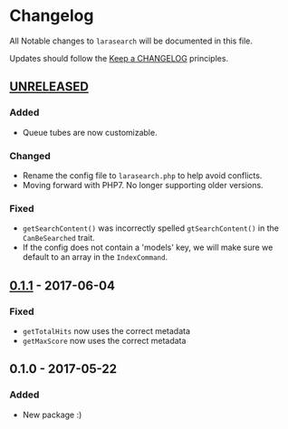 # Changelog

All Notable changes to `larasearch` will be documented in this file.

Updates should follow the [Keep a CHANGELOG](http://keepachangelog.com/) principles.

## [UNRELEASED]

### Added
- Queue tubes are now customizable.

### Changed
- Rename the config file to `larasearch.php` to help avoid conflicts.
- Moving forward with PHP7. No longer supporting older versions.

### Fixed
- `getSearchContent()` was incorrectly spelled `gtSearchContent()` in the `CanBeSearched` trait.
- If the config does not contain a 'models' key, we will make sure we default to an array in the `IndexCommand`.

## [0.1.1] - 2017-06-04

### Fixed
- `getTotalHits` now uses the correct metadata
- `getMaxScore` now uses the correct metadata

## 0.1.0 - 2017-05-22

### Added
- New package :)

[unreleased]: https://github.com/browner12/larasearch/compare/v0.1.1...HEAD
[0.1.1]: https://github.com/browner12/larasearch/compare/v0.1.0...v0.1.1
